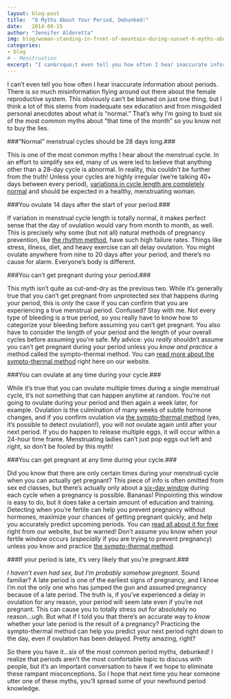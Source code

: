 ```yaml
---
layout: blog-post
title:  "6 Myths About Your Period, Debunked!"
date:   2014-08-15
author: "Jennifer Aldoretta"
img: blog/woman-standing-in-front-of-mountain-during-sunset-6-myths-about-your-period-debunked.jpg
categories: 
- blog
# - Menstruation
excerpt: "I can&rsquo;t even tell you how often I hear inaccurate information about periods. There is so much misinformation flying around out there about the female reproductive system..."
---
```


I can&rsquo;t even tell you how often I hear inaccurate information about periods. There is *so* much misinformation flying around out there about the female reproductive system. This obviously can&rsquo;t be blamed on just one thing, but I think a lot of this stems from inadequate sex education and from misguided personal anecdotes about what is &ldquo;normal.&rdquo; That&rsquo;s why I&rsquo;m going to bust six of the most common myths about “that time of the month” so you know not to buy the lies.

###&ldquo;Normal&rdquo; menstrual cycles should be 28 days long.###

This is one of the most common myths I hear about the menstrual cycle. In an effort to simplify sex ed, many of us were led to believe that anything other than a 28-day cycle is abnormal. In reality, this couldn&rsquo;t be further from the truth! Unless your cycles are highly irregular (we&rsquo;re talking 40+ days between every period), <a class="text-link" href="/blog/2014/08/01/the-myth-of-the-average-menstrual-cycle/">variations in cycle length are completely normal</a> and should be expected in a healthy, menstruating woman. 

###You ovulate 14 days after the start of your period.###

If variation in menstrual cycle length is totally normal, it makes perfect sense that the day of ovulation would vary from month to month, as well. This is precisely why some (but not all) natural methods of pregnancy prevention, like <a class="text-link" href="/blog/2014/06/23/standard-days-method-rhythm-method-sympto-thermal-method-whats-the-difference/">the rhythm method</a>, have such high failure rates. Things like stress, illness, diet, and heavy exercise can all delay ovulation. You might ovulate anywhere from nine to 20 days after your period, and there&rsquo;s no cause for alarm. Everyone&rsquo;s body is different.

###You can&rsquo;t get pregnant during your period.###

This myth isn&rsquo;t quite as cut-and-dry as the previous two. While it&rsquo;s generally true that you can&rsquo;t get pregnant from unprotected sex that happens during your period, this is *only* the case if you can confirm that you are experiencing a true menstrual period. Confused? Stay with me. Not every type of bleeding is a true period, so you really have to know how to categorize your bleeding before assuming you can&rsquo;t get pregnant. You also have to consider the length of your period and the length of your overall cycles before assuming you&rsquo;re safe. My advice: you *really* shouldn&rsquo;t assume you can&rsquo;t get pregnant during your period unless you *know and practice* a method called the sympto-thermal method. You can <a class="text-link" href="/the-cycle/">read more about the sympto-thermal method</a> right here on our website.

###You can ovulate at any time during your cycle.###

While it&rsquo;s true that you can ovulate multiple times during a single menstrual cycle, it&rsquo;s not something that can happen anytime at random. You&rsquo;re not going to ovulate during your period and then again a week later, for example. Ovulation is the culmination of many weeks of subtle hormone changes, and if you confirm ovulation via <a class="text-link" href="/the-cycle/chapter-7-the-rules-of-the-sympto-thermal-method/">the sympto-thermal method</a> (yes, it&rsquo;s possible to detect ovulation!), you will not ovulate again until after your next period. If you do happen to release multiple eggs, it will occur within a 24-hour time frame. Menstruating ladies can&rsquo;t just pop eggs out left and right, so don&rsquo;t be fooled by this myth!

###You can get pregnant at any time during your cycle.###

Did you know that there are only certain times during your menstrual cycle when you can actually get pregnant? This piece of info is often omitted from sex ed classes, but there&rsquo;s actually only about a <a class="text-link" href="/the-cycle/chapter-6-hormone-changes-and-fertility-signals/#what-is-cervical-fluid">six-day window</a> during each cycle when a pregnancy is possible. Bananas! Pinpointing this window is easy to do, but it does take a certain amount of education and training. Detecting when you&rsquo;re fertile can help you prevent pregnancy without hormones, maximize your chances of getting pregnant quickly, and help you accurately predict upcoming periods. You can <a class="text-link" href="/the-cycle/">read all about it for free</a> right from our website, but be warned! Don&rsquo;t assume you know when your fertile window occurs (*especially* if you are trying to prevent pregnancy) unless you know and practice <a class="text-link" href="/the-cycle/chapter-7-the-rules-of-the-sympto-thermal-method/">the sympto-thermal method</a>.

###If your period is late, it&rsquo;s very likely that you&rsquo;re pregnant.###

 *I haven&rsquo;t even had sex, but I&rsquo;m probably somehow pregnant.* Sound familiar? A late period is one of the earliest signs of pregnancy, and I know I&rsquo;m not the only one who has jumped the gun and assumed pregnancy because of a late period. The truth is, if you&rsquo;ve experienced a delay in ovulation for any reason, your period will seem late even if you&rsquo;re not pregnant. This can cause you to totally stress out for absolutely no reason...ugh. But what if I told you that there&rsquo;s an accurate way to *know* whether your late period is the result of a pregnancy? Practicing the sympto-thermal method can help you predict your next period right down to the day, even if ovulation has been delayed. Pretty amazing, right?

So there you have it...six of the most common period myths, debunked! I realize that periods aren&rsquo;t the most comfortable topic to discuss with people, but it&rsquo;s an important conversation to have if we hope to eliminate these rampant misconceptions. So I hope that next time you hear someone utter one of these myths, you&rsquo;ll spread some of your newfound period knowledge.